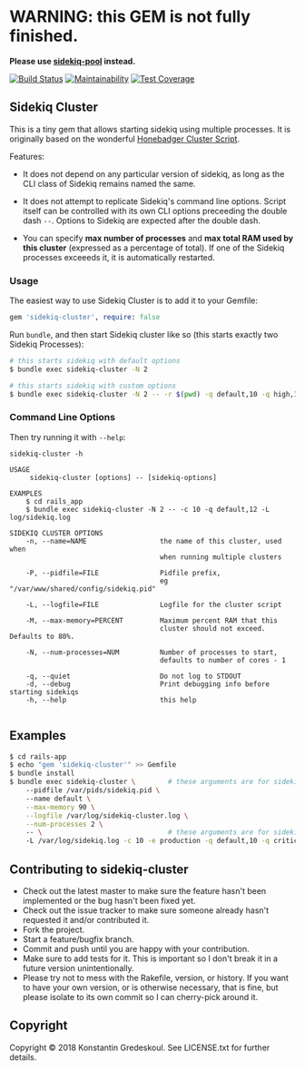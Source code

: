 <h1>WARNING: this GEM is not fully finished.</h1>


**Please use [sidekiq-pool](https://github.com/vinted/sidekiq-pool) instead.**


[![Build Status](https://travis-ci.org/kigster/sidekiq-cluster.svg?branch=master)](https://travis-ci.org/kigster/sidekiq-cluster)
[![Maintainability](https://api.codeclimate.com/v1/badges/c565c4357b9c525bd2c1/maintainability)](https://codeclimate.com/github/kigster/sidekiq-pool/maintainability)
[![Test Coverage](https://api.codeclimate.com/v1/badges/c565c4357b9c525bd2c1/test_coverage)](https://codeclimate.com/github/kigster/sidekiq-pool/test_coverage)

## Sidekiq Cluster

This is a tiny gem that allows starting sidekiq using multiple processes. It is originally based on the wonderful [Honebadger Cluster Script](http://blog.honeybadger.io/introducing-our-sidekiq-cluster-script/). 

Features:

 * It does not depend on any particular version of sidekiq, as long as the CLI class of Sidekiq remains named the same.

 * It does not attempt to replicate Sidekiq's command line options. Script itself can be controlled with its own CLI options preceeding the double dash `--`. Options to Sidekiq are expected after the double dash.
 
 * You can specify **max number of processes** and **max total RAM used by this cluster** (expressed as a percentage of total). If one of the Sidekiq processes exceeeds it, it is automatically restarted. 

### Usage

The easiest way to use Sidekiq Cluster is to add it to your Gemfile:

```ruby
gem 'sidekiq-cluster', require: false
```

Run `bundle`, and then start Sidekiq cluster like so (this starts exactly two Sidekiq Processes):

```bash
# this starts sidekiq with default options
$ bundle exec sidekiq-cluster -N 2

# this starts sidekiq with custom options
$ bundle exec sidekiq-cluster -N 2 -- -r $(pwd) -q default,10 -q high,100
```

### Command Line Options


Then try running it with `--help`:

```
sidekiq-cluster -h

USAGE
     sidekiq-cluster [options] -- [sidekiq-options]

EXAMPLES
    $ cd rails_app
    $ bundle exec sidekiq-cluster -N 2 -- -c 10 -q default,12 -L log/sidekiq.log
 
SIDEKIQ CLUSTER OPTIONS
    -n, --name=NAME                  the name of this cluster, used when 
                                     when running multiple clusters
                                      
    -P, --pidfile=FILE               Pidfile prefix, 
                                     eg "/var/www/shared/config/sidekiq.pid"
                                      
    -L, --logfile=FILE               Logfile for the cluster script
                                      
    -M, --max-memory=PERCENT         Maximum percent RAM that this
                                     cluster should not exceed. Defaults to 80%.
                                      
    -N, --num-processes=NUM          Number of processes to start,
                                     defaults to number of cores - 1
                                      
    -q, --quiet                      Do not log to STDOUT
    -d, --debug                      Print debugging info before starting sidekiqs
    -h, --help                       this help


```

## Examples

```bash
$ cd rails-app
$ echo "gem 'sidekiq-cluster'" >> Gemfile
$ bundle install
$ bundle exec sidekiq-cluster \        # these arguments are for sidekiq-cluster:
    --pidfile /var/pids/sidekiq.pid \  
    --name default \
    --max-memory 90 \
    --logfile /var/log/sidekiq-cluster.log \
    --num-processes 2 \  
    -- \                               # these arguments are for sidekiq:
    -L /var/log/sidekiq.log -c 10 -e production -q default,10 -q critical,20
```

## Contributing to sidekiq-cluster
 
* Check out the latest master to make sure the feature hasn't been implemented or the bug hasn't been fixed yet.
* Check out the issue tracker to make sure someone already hasn't requested it and/or contributed it.
* Fork the project.
* Start a feature/bugfix branch.
* Commit and push until you are happy with your contribution.
* Make sure to add tests for it. This is important so I don't break it in a future version unintentionally.
* Please try not to mess with the Rakefile, version, or history. If you want to have your own version, or is otherwise necessary, that is fine, but please isolate to its own commit so I can cherry-pick around it.

## Copyright

Copyright © 2018 Konstantin Gredeskoul. See LICENSE.txt for further details.

